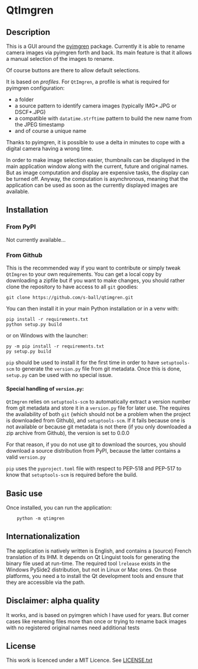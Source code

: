 <!-- [![Build Status](https://travis-ci.com/s-ball/MockSelector.svg?branch=master)](https://travis-ci.com/s-ball/MockSelector)
[![codecov](https://codecov.io/gh/s-ball/MockSelector/branch/master/graph/badge.svg)](https://codecov.io/gh/s-ball/MockSelector)
-->
# QtImgren

## Description

This is a GUI around the [pyimgren](https://pypi.org/project/pyimgren/) package. Currently it is able to rename camera images
via pyimgren forth and back. Its main feature is that it allows a manual
selection of the images to rename.

Of course buttons are there to allow default selections.

It is based on *profiles*. For `QtImgren`, a profile is what is required for
pyimgren configuration:

* a folder
* a source pattern to identify camera images (typically IMG*.JPG or DSCF*.JPG)
* a compatible with `datatime.strftime` pattern to build the new name from
the JPEG timestamp
* and of course a unique name

Thanks to pyimgren, it is possible to use a delta in minutes to cope with
a digital camera having a wrong time.

In order to make image selection easier, thumbnails can be displayed in the
main application window along with the current, future and original names. But
as image computation and display are expensive tasks, the display can be
turned off. Anyway, the computation is asynchronous, meaning that the
application can be used as soon as the currently displayed images are 
available.

## Installation

### From PyPI

Not currently available...

### From Github

This is the recommended way if you want to contribute or simply tweak
`QtImgren` to your own requirements. You can get a local copy by
downloading a zipfile but if you want to make changes, you should
 rather clone the repository to have access to all `git` goodies:

    git clone https://github.com/s-ball/qtimgren.git

You can then install it in your main Python installation or in a venv with:

    pip install -r requirements.txt
    python setup.py build

or on Windows with the launcher:

    py -m pip install -r requirements.txt
    py setup.py build
    
`pip` should be used to install it for the first time in order to have
`setuptools-scm` to generate the `version.py` file from git metadata.
Once this is done, `setup.py` can be used with no special issue.

#### Special handling of `version.py`:

`QtImgren` relies on `setuptools-scm` to automatically extract a
version number from git metadata and store it in a `version.py` file
for later use. The requires the availability of both `git` (which should
not be a problem when the project is downloaded from Github), and
`setuptools-scm`. If it fails because one is not available or because
git metadata is not there (if you only downloaded a zip archive from
Github), the version is set to 0.0.0

For that reason, if you do not use git to download the sources, you
should download a source distribution from PyPI, because the latter
contains a valid `version.py`

`pip` uses the `pyproject.toml` file with respect to PEP-518 and
PEP-517 to know that `setuptools-scm` is required before the build.

## Basic use

Once installed, you can run the application:

```
    python -m qtimgren
```

## Internationalization

The application is natively written is English, and contains a (source) French
translation of its IHM. It depends on Qt Linguist tools for generating the
binary file used at run-time. The required tool `lrelease` exists in the
Windows PySide2 distribution, but not in Linux or Mac ones. On those
platforms, you need a to install the Qt development tools and ensure that
they are accessible via the path.

## Disclaimer: alpha quality

It works, and is based on pyimgren which I have used for years. But corner
cases like renaming files more than once or trying to rename back images
with no registered original names need additional tests

## License

This work is licenced under a MIT Licence. See [LICENSE.txt](https://raw.githubusercontent.com/s-ball/MockSelector/master/LICENCE.txt)
